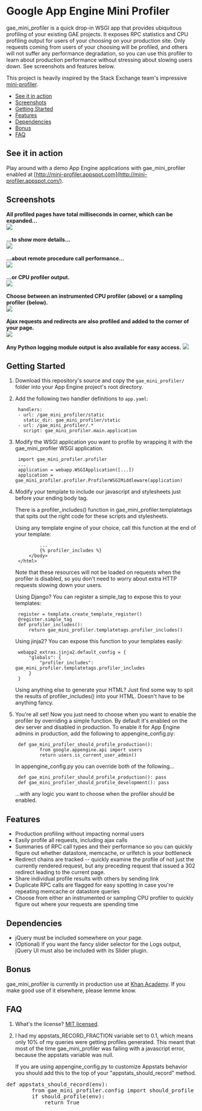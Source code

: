 # Google App Engine Mini Profiler

gae_mini_profiler is a quick drop-in WSGI app that provides ubiquitous profiling of your existing GAE projects. It exposes RPC statistics and CPU profiling output for users of your choosing on your production site. Only requests coming from users of your choosing will be profiled, and others will not suffer any performance degradation, so you can use this profiler to learn about production performance without stressing about slowing users down. See screenshots and features below.

This project is heavily inspired by the Stack Exchange team's impressive [mini-profiler](http://miniprofiler.com/).

* <a href="#demo">See it in action</a>
* <a href="#screens">Screenshots</a>
* <a href="#start">Getting Started</a>
* <a href="#features">Features</a>
* <a href="#dependencies">Dependencies</a>
* <a href="#bonus">Bonus</a>
* <a href="#faq">FAQ</a>

## <a name="demo">See it in action</a>

Play around with a demo App Engine applications with gae_mini_profiler enabled at [http://mini-profiler.appspot.com](http://mini-profiler.appspot.com/).

## <a name="screens">Screenshots</a>

<strong>All profiled pages have total milliseconds in corner, which can be expanded...</strong><br/>
<img src="http://i.imgur.com/Nqdtu.png"/><br/><br>
<strong>...to show more details...</strong><br/>
<img src="http://i.imgur.com/sjxE7.png"/><br/><br/>
<strong>...about remote procedure call performance...</strong><br/>
<img src="http://i.imgur.com/C29gC.png"/><br/><br>
<strong>...or CPU profiler output.</strong><br/>
<img src="http://i.imgur.com/XcBxG.png"/><br/><br/>
<strong>Choose between an instrumented CPU profiler (above) or a sampling
profiler (below).</strong><br/>
<img src="http://i.imgur.com/KiwHv.png"><br><br>
<strong>Ajax requests and redirects are also profiled and added to the corner of your page.</strong><br/>
<img src="http://i.imgur.com/8gS4D.png"/><br/><br>
<strong>Any Python logging module output is also available for easy access.</strong>
<img src="http://i.imgur.com/6382r.png"/><br/>

## <a name="start">Getting Started</a>

1. Download this repository's source and copy the `gae_mini_profiler/` folder into your App Engine project's root directory.

2. Add the following two handler definitions to `app.yaml`:

        handlers:
        - url: /gae_mini_profiler/static
          static_dir: gae_mini_profiler/static
        - url: /gae_mini_profiler/.*
          script: gae_mini_profiler.main.application

3. Modify the WSGI application you want to profile by wrapping it with the gae_mini_profiler WSGI application.

        import gae_mini_profiler.profiler
        ...
        application = webapp.WSGIApplication([...])
        application = gae_mini_profiler.profiler.ProfilerWSGIMiddleware(application)

4. Modify your template to include our javascript and stylesheets just before your ending body tag.

    There is a profiler_includes() function in gae_mini_profiler.templatetags that spits out the right code for these scripts and stylesheets.
        
    Using any template engine of your choice, call this function at the end of your template:
    
                ...
                {% profiler_includes %}
            </body>
        </html>

    Note that these resources will not be loaded on requests when the profiler is disabled, so you don't need to worry about extra HTTP requests slowing down your users.

    Using Django?
        You can register a simple_tag to expose this to your templates:
        
        register = template.create_template_register()
        @register.simple_tag
        def profiler_includes():
            return gae_mini_profiler.templatetags.profiler_includes()
                    
    Using jinja2?
        You can expose this function to your templates easily:
        
        webapp2_extras.jinja2.default_config = {
            "globals": {
                "profiler_includes": gae_mini_profiler.templatetags.profiler_includes
            }
        }
                
    Using anything else to generate your HTML?
        Just find some way to spit the results of profiler_includes() into your HTML. Doesn't have to be anything fancy.

5. You're all set! Now you just need to choose when you want to enable the profiler by overriding a simple function. By default it's enabled on the dev server and disabled in production. To enable it for App Engine admins in production, add the following to appengine_config.py:

        def gae_mini_profiler_should_profile_production():
                from google.appengine.api import users
                return users.is_current_user_admin()
                
    In appengine_config.py you can override both of the following...
    
        def gae_mini_profiler_should_profile_production(): pass
        def gae_mini_profiler_should_profile_development(): pass
        
    ...with any logic you want to choose when the profiler should be enabled.


## <a name="features">Features</a>

* Production profiling without impacting normal users
* Easily profile all requests, including ajax calls
* Summaries of RPC call types and their performance so you can quickly figure out whether datastore, memcache, or urlfetch is your bottleneck
* Redirect chains are tracked -- quickly examine the profile of not just the currently rendered request, but any preceding request that issued a 302 redirect leading to the current page.
* Share individual profile results with others by sending link
* Duplicate RPC calls are flagged for easy spotting in case you're repeating memcache or datastore queries
* Choose from either an instrumented or sampling CPU profiler to quickly figure out where your requests are spending time

## <a name="dependencies">Dependencies</a>

* jQuery must be included somewhere on your page.
* (Optional) If you want the fancy slider selector for the Logs output, jQuery UI must also be included with its Slider plugin.

## <a name="bonus">Bonus</a>

gae_mini_profiler is currently in production use at [Khan Academy](http://khanacademy.org). If you make good use of it elsewhere, please lemme know.

## <a name="faq">FAQ</a>

1. What's the license? [MIT licensed](http://en.wikipedia.org/wiki/MIT_License).
2. I had my appstats_RECORD_FRACTION variable set to 0.1, which means only 10% of my queries were getting profiles generated.  This meant that most of the time gae_mini_profiler was failing with a javascript error, because the appstats variable was null.

    If you are using appengine_config.py to customize Appstats behavior you should add this to the top of your "appstats_should_record" method.
<pre>def appstats_should_record(env):
        from gae_mini_profiler.config import should_profile
        if should_profile(env):
            return True
</pre>
